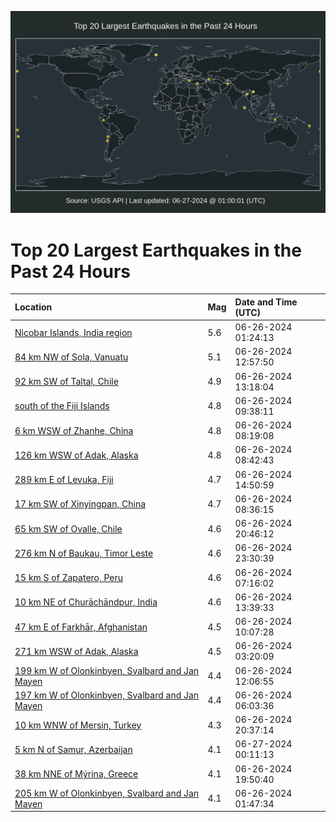 ![Map](./map.png)

# Top 20 Largest Earthquakes in the Past 24 Hours

| Location | Mag | Date and Time (UTC) |
|:---|:---|:---|
| [Nicobar Islands, India region](https://earthquake.usgs.gov/earthquakes/eventpage/us6000n877) | 5.6 | 06-26-2024 01:24:13 |
| [84 km NW of Sola, Vanuatu](https://earthquake.usgs.gov/earthquakes/eventpage/us6000n892) | 5.1 | 06-26-2024 12:57:50 |
| [92 km SW of Taltal, Chile](https://earthquake.usgs.gov/earthquakes/eventpage/us6000n895) | 4.9 | 06-26-2024 13:18:04 |
| [south of the Fiji Islands](https://earthquake.usgs.gov/earthquakes/eventpage/us6000n88m) | 4.8 | 06-26-2024 09:38:11 |
| [6 km WSW of Zhanhe, China](https://earthquake.usgs.gov/earthquakes/eventpage/us6000n88d) | 4.8 | 06-26-2024 08:19:08 |
| [126 km WSW of Adak, Alaska](https://earthquake.usgs.gov/earthquakes/eventpage/us6000n88h) | 4.8 | 06-26-2024 08:42:43 |
| [289 km E of Levuka, Fiji](https://earthquake.usgs.gov/earthquakes/eventpage/us6000n89k) | 4.7 | 06-26-2024 14:50:59 |
| [17 km SW of Xinyingpan, China](https://earthquake.usgs.gov/earthquakes/eventpage/us6000n88e) | 4.7 | 06-26-2024 08:36:15 |
| [65 km SW of Ovalle, Chile](https://earthquake.usgs.gov/earthquakes/eventpage/us6000n8hz) | 4.6 | 06-26-2024 20:46:12 |
| [276 km N of Baukau, Timor Leste](https://earthquake.usgs.gov/earthquakes/eventpage/us6000n8il) | 4.6 | 06-26-2024 23:30:39 |
| [15 km S of Zapatero, Peru](https://earthquake.usgs.gov/earthquakes/eventpage/us6000n889) | 4.6 | 06-26-2024 07:16:02 |
| [10 km NE of Churāchāndpur, India](https://earthquake.usgs.gov/earthquakes/eventpage/us6000n89d) | 4.6 | 06-26-2024 13:39:33 |
| [47 km E of Farkhār, Afghanistan](https://earthquake.usgs.gov/earthquakes/eventpage/us6000n88p) | 4.5 | 06-26-2024 10:07:28 |
| [271 km WSW of Adak, Alaska](https://earthquake.usgs.gov/earthquakes/eventpage/us6000n87d) | 4.5 | 06-26-2024 03:20:09 |
| [199 km W of Olonkinbyen, Svalbard and Jan Mayen](https://earthquake.usgs.gov/earthquakes/eventpage/us6000n88x) | 4.4 | 06-26-2024 12:06:55 |
| [197 km W of Olonkinbyen, Svalbard and Jan Mayen](https://earthquake.usgs.gov/earthquakes/eventpage/us6000n883) | 4.4 | 06-26-2024 06:03:36 |
| [10 km WNW of Mersin, Turkey](https://earthquake.usgs.gov/earthquakes/eventpage/us6000n8hv) | 4.3 | 06-26-2024 20:37:14 |
| [5 km N of Samur, Azerbaijan](https://earthquake.usgs.gov/earthquakes/eventpage/us6000n8it) | 4.1 | 06-27-2024 00:11:13 |
| [38 km NNE of Mýrina, Greece](https://earthquake.usgs.gov/earthquakes/eventpage/us6000n8hm) | 4.1 | 06-26-2024 19:50:40 |
| [205 km W of Olonkinbyen, Svalbard and Jan Mayen](https://earthquake.usgs.gov/earthquakes/eventpage/us6000n87a) | 4.1 | 06-26-2024 01:47:34 |

